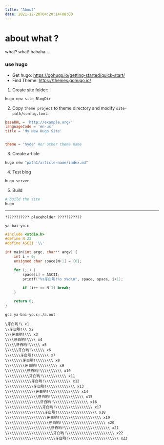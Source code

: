 ```yaml
---
title: "About"
date: 2021-12-20T04:20:14+08:00
---
```


# about what ?

what? what! hahaha...

### use hugo

- Get hugo: https://gohugo.io/getting-started/quick-start/
- Find Theme: https://themes.gohugo.io/

1. Create site folder:

```sh
hugo new site BlogDir
```

2. Copy `theme project` to theme directory and modify `site-path/config.toml`:

```toml
baseURL = 'http://example.org/'
languageCode = 'en-us'
title = 'My New Hugo Site'


theme = "hyde" #or other theme name
```

3. Create article

```sh
hugo new "path1/article-name/index.md"
```

4. Test blog

```sh
hugo server
```

5. Build

```sh
# build the site
hugo
```

-----

```
??????????? placeholder ???????????
```

`ya-bai-yo.c`

```c
#include <stdio.h>
#define N 23
#define ASCII '\\'

int main(int argc, char** argv) {
    int i = 0;
    unsigned char space[N+1] = {0};

    for (;;) {
        space[i] = ASCII;
        printf("%s牙白哟!%s x%d\n", space, space, i+1);

        if (i++ == N-1) break;
    }

    return 0;
}
```

`gcc ya-bai-yo.c;./a.out`

```
\牙白哟!\ x1
\\牙白哟!\\ x2
\\\牙白哟!\\\ x3
\\\\牙白哟!\\\\ x4
\\\\\牙白哟!\\\\\ x5
\\\\\\牙白哟!\\\\\\ x6
\\\\\\\牙白哟!\\\\\\\ x7
\\\\\\\\牙白哟!\\\\\\\\ x8
\\\\\\\\\牙白哟!\\\\\\\\\ x9
\\\\\\\\\\牙白哟!\\\\\\\\\\ x10
\\\\\\\\\\\牙白哟!\\\\\\\\\\\ x11
\\\\\\\\\\\\牙白哟!\\\\\\\\\\\\ x12
\\\\\\\\\\\\\牙白哟!\\\\\\\\\\\\\ x13
\\\\\\\\\\\\\\牙白哟!\\\\\\\\\\\\\\ x14
\\\\\\\\\\\\\\\牙白哟!\\\\\\\\\\\\\\\ x15
\\\\\\\\\\\\\\\\牙白哟!\\\\\\\\\\\\\\\\ x16
\\\\\\\\\\\\\\\\\牙白哟!\\\\\\\\\\\\\\\\\ x17
\\\\\\\\\\\\\\\\\\牙白哟!\\\\\\\\\\\\\\\\\\ x18
\\\\\\\\\\\\\\\\\\\牙白哟!\\\\\\\\\\\\\\\\\\\ x19
\\\\\\\\\\\\\\\\\\\\牙白哟!\\\\\\\\\\\\\\\\\\\\ x20
\\\\\\\\\\\\\\\\\\\\\牙白哟!\\\\\\\\\\\\\\\\\\\\\ x21
\\\\\\\\\\\\\\\\\\\\\\牙白哟!\\\\\\\\\\\\\\\\\\\\\\ x22
\\\\\\\\\\\\\\\\\\\\\\\牙白哟!\\\\\\\\\\\\\\\\\\\\\\\ x23
```
